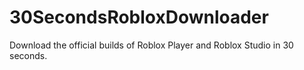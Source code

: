 # 30SecondsRobloxDownloader
Download the official builds of Roblox Player and Roblox Studio in 30 seconds.

